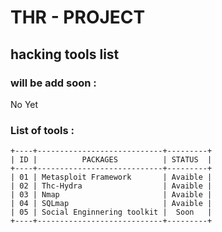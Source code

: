 # THR - PROJECT
## hacking tools list
### will be add soon :
No Yet
### List of tools :
```
+----+----------------------------+---------+
| ID |          PACKAGES          | STATUS  |
+----+----------------------------+---------+
| 01 | Metasploit Framework       | Avaible |
| 02 | Thc-Hydra                  | Avaible |
| 03 | Nmap                       | Avaible |
| 04 | SQLmap                     | Avaible |
| 05 | Social Enginnering toolkit |  Soon   |
+----+----------------------------+---------+
```

